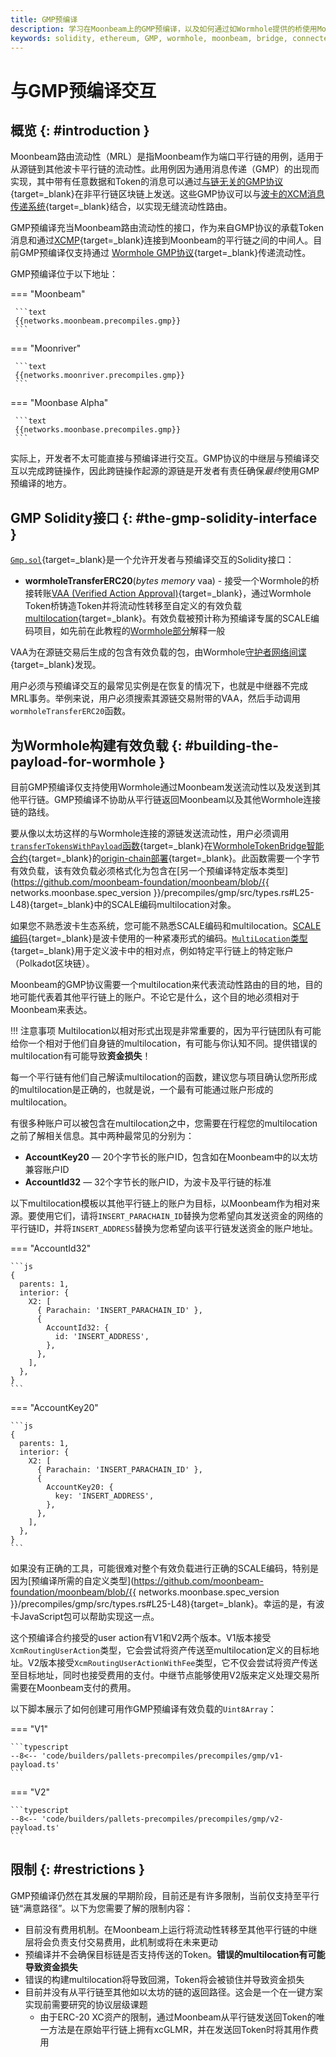 ```yaml
---
title: GMP预编译
description: 学习在Moonbeam上的GMP预编译，以及如何通过如Wormhole提供的桥使用Moonbeam路由流动性计划
keywords: solidity, ethereum, GMP, wormhole, moonbeam, bridge, connected, contracts, MRL
---
```


# 与GMP预编译交互

## 概览 {: #introduction }

Moonbeam路由流动性（MRL）是指Moonbeam作为端口平行链的用例，适用于从源链到其他波卡平行链的流动性。此用例因为通用消息传递（GMP）的出现而实现，其中带有任意数据和Token的消息可以通过[与链无关的GMP协议](/builders/interoperability/protocols){target=\_blank}在非平行链区块链上发送。这些GMP协议可以与[波卡的XCM消息传递系统](/builders/interoperability/xcm/overview){target=\_blank}结合，以实现无缝流动性路由。

GMP预编译充当Moonbeam路由流动性的接口，作为来自GMP协议的承载Token消息和通过[XCMP](/builders/interoperability/xcm/overview/#xcm-transport-protocols){target=\_blank}连接到Moonbeam的平行链之间的中间人。目前GMP预编译仅支持通过 [Wormhole GMP协议](/builders/interoperability/protocols/wormhole){target=\_blank}传递流动性。

GMP预编译位于以下地址：

=== "Moonbeam"

     ```text
     {{networks.moonbeam.precompiles.gmp}}
     ```

=== "Moonriver"

     ```text
     {{networks.moonriver.precompiles.gmp}}
     ```

=== "Moonbase Alpha"

     ```text
     {{networks.moonbase.precompiles.gmp}}
     ```

实际上，开发者不太可能直接与预编译进行交互。GMP协议的中继层与预编译交互以完成跨链操作，因此跨链操作起源的源链是开发者有责任确保*最终*使用GMP预编译的地方。

## GMP Solidity接口 {: #the-gmp-solidity-interface }

[`Gmp.sol`](https://github.com/moonbeam-foundation/moonbeam/blob/master/precompiles/gmp/Gmp.sol){target=\_blank}是一个允许开发者与预编译交互的Solidity接口：

- **wormholeTransferERC20**(*bytes memory* vaa) - 接受一个Wormhole的桥接转账[VAA (Verified Action Approval)](https://book.wormhole.com/wormhole/4_vaa.html){target=_blank}，通过Wormhole Token桥铸造Token并将流动性转移至自定义的有效负载[multilocation](/builders/interoperability/xcm/overview/#general-xcm-definitions){target=_blank}。有效负载被预计称为预编译专属的SCALE编码项目，如先前在此教程的[Wormhole部分](#building-the-payload-for-wormhole)解释一般

VAA为在源链交易后生成的包含有效负载的包，由Wormhole[守护者网络间谍](https://book.wormhole.com/wormhole/6_relayers.html?search=#specialized-relayers){target=\_blank}发现。

用户必须与预编译交互的最常见实例是在恢复的情况下，也就是中继器不完成MRL事务。举例来说，用户必须搜索其源链交易附带的VAA，然后手动调用`wormholeTransferERC20`函数。

## 为Wormhole构建有效负载 {: #building-the-payload-for-wormhole }

目前GMP预编译仅支持使用Wormhole通过Moonbeam发送流动性以及发送到其他平行链。GMP预编译不协助从平行链返回Moonbeam以及其他Wormhole连接链的路线。

要从像以太坊这样的与Wormhole连接的源链发送流动性，用户必须调用[`transferTokensWithPayload`函数](https://book.wormhole.com/technical/evm/tokenLayer.html#contract-controlled-transfer){target=\_blank}在[WormholeTokenBridge智能合约](https://github.com/wormhole-foundation/wormhole/blob/main/ethereum/contracts/bridge/interfaces/ITokenBridge.sol){target=\_blank}的[origin-chain部署](https://book.wormhole.com/reference/contracts.html#token-bridge){target=\_blank}。此函数需要一个字节有效负载，该有效负载必须格式化为包含在[另一个预编译特定版本类型](https://github.com/moonbeam-foundation/moonbeam/blob/{{ networks.moonbase.spec_version }}/precompiles/gmp/src/types.rs#L25-L48){target=\_blank}中的SCALE编码multilocation对象。

如果您不熟悉波卡生态系统，您可能不熟悉SCALE编码和multilocation。[SCALE编码](https://docs.substrate.io/reference/scale-codec/){target=\_blank}是波卡使用的一种紧凑形式的编码。[`MultiLocation`类型](https://wiki.polkadot.network/docs/learn-xcvm){target=\_blank}用于定义波卡中的相对点，例如特定平行链上的特定账户（Polkadot区块链）。

Moonbeam的GMP协议需要一个multilocation来代表流动性路由的目的地，目的地可能代表着其他平行链上的账户。不论它是什么，这个目的地必须相对于Moonbeam来表达。

!!! 注意事项
    Multilocation以相对形式出现是非常重要的，因为平行链团队有可能给你一个相对于他们自身链的multilocation，有可能与你认知不同。提供错误的multilocation有可能导致**资金损失**！

每一个平行链有他们自己解读multilocation的函数，建议您与项目确认您所形成的multilocation是正确的，也就是说，一个最有可能通过账户形成的multilocation。

有很多种账户可以被包含在multilocation之中，您需要在行程您的multilocation之前了解相关信息。其中两种最常见的分别为：

- **AccountKey20** — 20个字节长的账户ID，包含如在Moonbeam中的以太坊兼容账户ID
- **AccountId32** — 32个字节长的账户ID，为波卡及平行链的标准

以下multilocation模板以其他平行链上的账户为目标，以Moonbeam作为相对来源。要使用它们，请将`INSERT_PARACHAIN_ID`替换为您希望向其发送资金的网络的平行链ID，并将`INSERT_ADDRESS`替换为您希望向该平行链发送资金的账户地址。

=== "AccountId32"

    ```js
    {
      parents: 1,
      interior: {
        X2: [
          { Parachain: 'INSERT_PARACHAIN_ID' },
          {
            AccountId32: {
              id: 'INSERT_ADDRESS',
            },
          },
        ],
      },
    }
    ```

=== "AccountKey20"

    ```js
    {
      parents: 1,
      interior: {
        X2: [
          { Parachain: 'INSERT_PARACHAIN_ID' },
          {
            AccountKey20: {
              key: 'INSERT_ADDRESS',
            },
          },
        ],
      },
    }
    ```

如果没有正确的工具，可能很难对整个有效负载进行正确的SCALE编码，特别是因为[预编译所需的自定义类型](https://github.com/moonbeam-foundation/moonbeam/blob/{{ networks.moonbase.spec_version }}/precompiles/gmp/src/types.rs#L25-L48){target=\_blank}。幸运的是，有波卡JavaScript包可以帮助实现这一点。

这个预编译合约接受的user action有V1和V2两个版本。V1版本接受`XcmRoutingUserAction`类型，它会尝试将资产传送至multilocation定义的目标地址。V2版本接受`XcmRoutingUserActionWithFee`类型，它不仅会尝试将资产传送至目标地址，同时也接受费用的支付。中继节点能够使用V2版来定义处理交易所需要在Moonbeam支付的费用。

以下脚本展示了如何创建可用作GMP预编译有效负载的`Uint8Array`：

=== "V1"

    ```typescript
    --8<-- 'code/builders/pallets-precompiles/precompiles/gmp/v1-payload.ts'
    ```

=== "V2"

    ```typescript
    --8<-- 'code/builders/pallets-precompiles/precompiles/gmp/v2-payload.ts'
    ```

## 限制 {: #restrictions }

GMP预编译仍然在其发展的早期阶段，目前还是有许多限制，当前仅支持至平行链“满意路径”。以下为您需要了解的限制内容：

- 目前没有费用机制。在Moonbeam上运行将流动性转移至其他平行链的中继层将会负责支付交易费用，此机制或将在未来更动
- 预编译并不会确保目标链是否支持传送的Token。**错误的multilocation有可能导致资金损失**
- 错误的构建multilocation将导致回溯，Token将会被锁住并导致资金损失
- 目前并没有从平行链至其他如以太坊的链的返回路径。这会是一个在一键方案实现前需要研究的协议层级课题
    - 由于ERC-20 XC资产的限制，通过Moonbeam从平行链发送回Token的唯一方法是在原始平行链上拥有xcGLMR，并在发送回Token时将其用作费用
